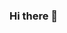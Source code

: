 ### Hi there 👋

<!--
**FreddyLimachi/freddylimachi** is a ✨ _special_ ✨ repository because its `README.md` (this file) appears on your GitHub profile.

https://github.com/FreddyLimachi/freddylimachi/issues/1#issue-843933933
